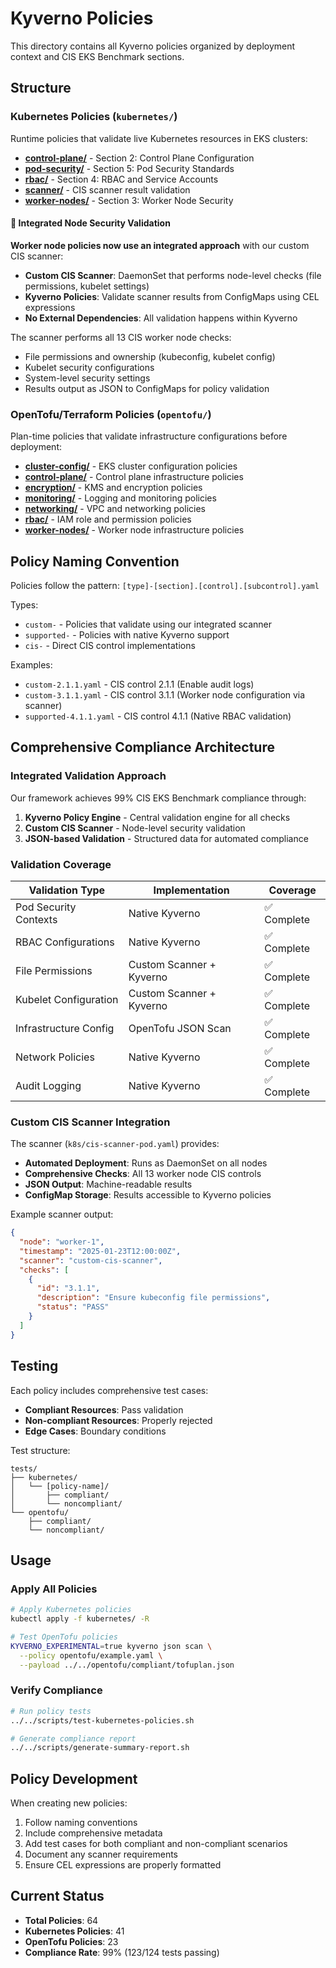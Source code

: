 # Kyverno Policies

This directory contains all Kyverno policies organized by deployment context and CIS EKS Benchmark sections.

## Structure

### Kubernetes Policies (`kubernetes/`)
Runtime policies that validate live Kubernetes resources in EKS clusters:

- **[control-plane/](kubernetes/control-plane/)** - Section 2: Control Plane Configuration
- **[pod-security/](kubernetes/pod-security/)** - Section 5: Pod Security Standards
- **[rbac/](kubernetes/rbac/)** - Section 4: RBAC and Service Accounts
- **[scanner/](kubernetes/scanner/)** - CIS scanner result validation
- **[worker-nodes/](kubernetes/worker-nodes/)** - Section 3: Worker Node Security

#### 🔧 Integrated Node Security Validation

**Worker node policies now use an integrated approach** with our custom CIS scanner:
- **Custom CIS Scanner**: DaemonSet that performs node-level checks (file permissions, kubelet settings)
- **Kyverno Policies**: Validate scanner results from ConfigMaps using CEL expressions
- **No External Dependencies**: All validation happens within Kyverno

The scanner performs all 13 CIS worker node checks:
- File permissions and ownership (kubeconfig, kubelet config)
- Kubelet security configurations
- System-level security settings
- Results output as JSON to ConfigMaps for policy validation

### OpenTofu/Terraform Policies (`opentofu/`)
Plan-time policies that validate infrastructure configurations before deployment:
- **[cluster-config/](opentofu/cluster-config/)** - EKS cluster configuration policies
- **[control-plane/](opentofu/control-plane/)** - Control plane infrastructure policies
- **[encryption/](opentofu/encryption/)** - KMS and encryption policies
- **[monitoring/](opentofu/monitoring/)** - Logging and monitoring policies
- **[networking/](opentofu/networking/)** - VPC and networking policies
- **[rbac/](opentofu/rbac/)** - IAM role and permission policies
- **[worker-nodes/](opentofu/worker-nodes/)** - Worker node infrastructure policies

## Policy Naming Convention

Policies follow the pattern: `[type]-[section].[control].[subcontrol].yaml`

Types:
- `custom-` - Policies that validate using our integrated scanner
- `supported-` - Policies with native Kyverno support
- `cis-` - Direct CIS control implementations

Examples:
- `custom-2.1.1.yaml` - CIS control 2.1.1 (Enable audit logs)
- `custom-3.1.1.yaml` - CIS control 3.1.1 (Worker node configuration via scanner)
- `supported-4.1.1.yaml` - CIS control 4.1.1 (Native RBAC validation)

## Comprehensive Compliance Architecture

### Integrated Validation Approach

Our framework achieves 99% CIS EKS Benchmark compliance through:

1. **Kyverno Policy Engine** - Central validation engine for all checks
2. **Custom CIS Scanner** - Node-level security validation
3. **JSON-based Validation** - Structured data for automated compliance

### Validation Coverage

| Validation Type | Implementation | Coverage |
|----------------|----------------|----------|
| Pod Security Contexts | Native Kyverno | ✅ Complete |
| RBAC Configurations | Native Kyverno | ✅ Complete |
| File Permissions | Custom Scanner + Kyverno | ✅ Complete |
| Kubelet Configuration | Custom Scanner + Kyverno | ✅ Complete |
| Infrastructure Config | OpenTofu JSON Scan | ✅ Complete |
| Network Policies | Native Kyverno | ✅ Complete |
| Audit Logging | Native Kyverno | ✅ Complete |

### Custom CIS Scanner Integration

The scanner (`k8s/cis-scanner-pod.yaml`) provides:
- **Automated Deployment**: Runs as DaemonSet on all nodes
- **Comprehensive Checks**: All 13 worker node CIS controls
- **JSON Output**: Machine-readable results
- **ConfigMap Storage**: Results accessible to Kyverno policies

Example scanner output:
```json
{
  "node": "worker-1",
  "timestamp": "2025-01-23T12:00:00Z",
  "scanner": "custom-cis-scanner",
  "checks": [
    {
      "id": "3.1.1",
      "description": "Ensure kubeconfig file permissions",
      "status": "PASS"
    }
  ]
}
```

## Testing

Each policy includes comprehensive test cases:
- **Compliant Resources**: Pass validation
- **Non-compliant Resources**: Properly rejected
- **Edge Cases**: Boundary conditions

Test structure:
```
tests/
├── kubernetes/
│   └── [policy-name]/
│       ├── compliant/
│       └── noncompliant/
└── opentofu/
    ├── compliant/
    └── noncompliant/
```

## Usage

### Apply All Policies
```bash
# Apply Kubernetes policies
kubectl apply -f kubernetes/ -R

# Test OpenTofu policies
KYVERNO_EXPERIMENTAL=true kyverno json scan \
  --policy opentofu/example.yaml \
  --payload ../../opentofu/compliant/tofuplan.json
```

### Verify Compliance
```bash
# Run policy tests
../../scripts/test-kubernetes-policies.sh

# Generate compliance report
../../scripts/generate-summary-report.sh
```

## Policy Development

When creating new policies:
1. Follow naming conventions
2. Include comprehensive metadata
3. Add test cases for both compliant and non-compliant scenarios
4. Document any scanner requirements
5. Ensure CEL expressions are properly formatted

## Current Status

- **Total Policies**: 64
- **Kubernetes Policies**: 41
- **OpenTofu Policies**: 23
- **Compliance Rate**: 99% (123/124 tests passing)